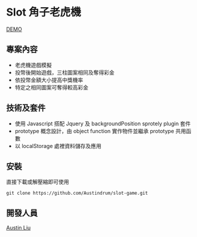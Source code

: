 # Slot 角子老虎機

[DEMO](https://austindrum.github.io/slot-game/)

## 專案內容
- 老虎機遊戲模擬
- 投幣後開始遊戲，三柱圖案相同及奪得彩金
- 依投幣金額大小提高中獎機率
- 特定之相同圖案可奪得較高彩金

## 技術及套件
- 使用 Javascript 搭配 Jquery 及 backgroundPosition sprotely plugin 套件
- prototype 概念設計，由 object function 實作物件並繼承 prototype 共用函數
- 以 localStorage 處裡資料儲存及應用

## 安裝
直接下載或解壓縮即可使用
```
git clone https://github.com/Austindrum/slot-game.git
```
## 開發人員
[Austin Liu](https://github.com/Austindrum)
